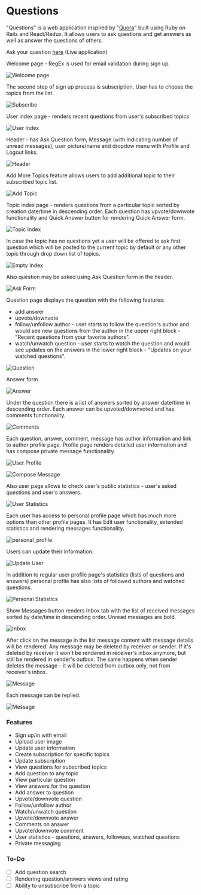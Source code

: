 # Questions


"Questions" is a web application inspired by "[Quora](https://www.quora.com/)" built using Ruby on Rails and React/Redux.
It allows users to ask questions and get answers as well as answer the questions of others.

Ask your question [here](https://allquestions.herokuapp.com/#/) (Live application)

Welcome page - RegEx is used for email validation during sign up.

![Welcome page](/docs/wireframes/welcome_page.png)

The second step of sign up process is subscription. User has to choose the topics from the list.

![Subscribe](/docs/wireframes/screenshots/subscribe.png)

User index page - renders recent questions from user's subscribed topics

![User Index](/docs/wireframes/screenshots/user_index.png)

Header - has Ask Question form, Message (with indicating number of unread messages), user picture/name and dropdow menu with Profile and Logout links.

![Header](/docs/wireframes/screenshots/header.png)

Add More Topics feature allows users to add additional topic to their subscribed topic list.

![Add Topic](/docs/wireframes/screenshots/add_topic.png)


Topic index page - renders questions from a particular topic sorted by creation date/time in descending order. Each question has upvote/downvote functionality and Quick Answer button for rendering Quick Answer form.

![Topic Index](/docs/wireframes/screenshots/topic_index.png)

In case the topic has no questions yet a user will be offered to ask first question which will be posted to the current topic by default or any other topic through drop down list of topics.

![Empty Index](/docs/wireframes/screenshots/empty_topic.png)

Also question may be asked using Ask Question form in the header.

![Ask Form](/docs/wireframes/screenshots/ask_form.png)


Question page displays the question with the following features:
* add answer
* upvote/downvote
* follow/unfollow author - user starts to follow the question's author and would see new questions from the author in the upper right block - "Recent questions from your favorite authors".
* watch/unwatch question - user starts to watch the question and would see updates on the answers in the lower right block - "Updates on your watched questions".

![Question](/docs/wireframes/screenshots/question.png)

Answer form

![Answer](/docs/wireframes/screenshots/answer.png)

Under the question there is a list of answers sorted by answer date/time in descending order. Each answer can be upvoted/downvoted and has comments functionality.

![Comments](/docs/wireframes/screenshots/comments.png)

Each question, answer, comment, message has author information and link to author profile page. Profile page renders detailed user information and has compose private message functionality.

![User Profile](/docs/wireframes/screenshots/user_profile.png)

![Compose Message](/docs/wireframes/screenshots/compose_message.png)

Also user page allows to check user's public statistics - user's asked questions and user's answers.

![User Statistics](/docs/wireframes/screenshots/user_statistics.png)

Each user has access to personal profile page which has much more options than other profile pages. It has Edit user functionality, extended statistics and rendering messages functionality.

![personal_profile](/docs/wireframes/screenshots/personal_profile.png)

Users can update their information.

![Update User](/docs/wireframes/screenshots/update_user.png)



In addition to regular user profile page's statistics (lists of questions and answers) personal profile has also lists of followed authors and watched questions.

![Personal Statistics](/docs/wireframes/screenshots/personal_statistics.png)


Show Messages button renders Inbox tab with the list of received messages sorted by date/time in descending order. Unread messages are bold.

![Inbox](/docs/wireframes/screenshots/inbox.png)

After click on the message in the list message content with message details will be rendered. Any message may be deleted by receiver or sender. If it's deleted by receiver it won't be rendered in receiver's inbox anymore, but still be rendered in sender's outbox. The same happens when sender deletes the message - it will be deleted from outbox only, not from receiver's inbox.

![Message](/docs/wireframes/screenshots/message.png)

Each message can be replied.

![Message](/docs/wireframes/screenshots/reply.png)





### Features
* Sign up/in with email
* Upload user image
* Update user information
* Create subscription for specific topics
* Update subscription
* View questions for subscribed topics
* Add question to any topic
* View particular question
* View answers for the question
* Add answer to question
* Upvote/downvote question
* Follow/unfollow author
* Watch/unwatch question
* Upvote/downvote answer
* Comments on answer
* Upvote/downvote comment
* User statistics - questions, answers, followees, watched questions
* Private messaging




### To-Do
* [ ] Add question search
* [ ] Rendering question/answers views and rating
* [ ] Ability to unsubscribe from a topic
